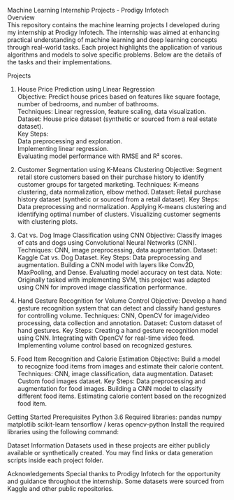 Machine Learning Internship Projects - Prodigy Infotech<br>
Overview<br>
This repository contains the machine learning projects I developed during my internship at Prodigy Infotech. The internship was aimed at enhancing practical understanding of machine learning and deep learning concepts through real-world tasks. Each project highlights the application of various algorithms and models to solve specific problems. Below are the details of the tasks and their implementations.

Projects<br>
1. House Price Prediction using Linear Regression<br>
Objective: Predict house prices based on features like square footage, number of bedrooms, and number of bathrooms.<br>
Techniques: Linear regression, feature scaling, data visualization.<br>
Dataset: House price dataset (synthetic or sourced from a real estate dataset).<br>
Key Steps:<br>
Data preprocessing and exploration.<br>
Implementing linear regression.<br>
Evaluating model performance with RMSE and R² scores.<br>

2. Customer Segmentation using K-Means Clustering
Objective: Segment retail store customers based on their purchase history to identify customer groups for targeted marketing.
Techniques: K-means clustering, data normalization, elbow method.
Dataset: Retail purchase history dataset (synthetic or sourced from a retail dataset).
Key Steps:
Data preprocessing and normalization.
Applying K-means clustering and identifying optimal number of clusters.
Visualizing customer segments with clustering plots.

3. Cat vs. Dog Image Classification using CNN
Objective: Classify images of cats and dogs using Convolutional Neural Networks (CNN).
Techniques: CNN, image preprocessing, data augmentation.
Dataset: Kaggle Cat vs. Dog Dataset.
Key Steps:
Data preprocessing and augmentation.
Building a CNN model with layers like Conv2D, MaxPooling, and Dense.
Evaluating model accuracy on test data.
Note: Originally tasked with implementing SVM, this project was adapted using CNN for improved image classification performance.


4. Hand Gesture Recognition for Volume Control
Objective: Develop a hand gesture recognition system that can detect and classify hand gestures for controlling volume.
Techniques: CNN, OpenCV for image/video processing, data collection and annotation.
Dataset: Custom dataset of hand gestures.
Key Steps:
Creating a hand gesture recognition model using CNN.
Integrating with OpenCV for real-time video feed.
Implementing volume control based on recognized gestures.

5. Food Item Recognition and Calorie Estimation
Objective: Build a model to recognize food items from images and estimate their calorie content.
Techniques: CNN, image classification, data augmentation.
Dataset: Custom food images dataset.
Key Steps:
Data preprocessing and augmentation for food images.
Building a CNN model to classify different food items.
Estimating calorie content based on the recognized food item.

Getting Started
Prerequisites
Python 3.6
Required libraries:
pandas
numpy
matplotlib
scikit-learn
tensorflow / keras
opencv-python
Install the required libraries using the following command:


Dataset Information
Datasets used in these projects are either publicly available or synthetically created. You may find links or data generation scripts inside each project folder.

Acknowledgements
Special thanks to Prodigy Infotech for the opportunity and guidance throughout the internship.
Some datasets were sourced from Kaggle and other public repositories.

